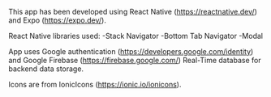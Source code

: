 This app has been developed using React Native (https://reactnative.dev/) and Expo (https://expo.dev/).

React Native libraries used:
-Stack Navigator
-Bottom Tab Navigator
-Modal

App uses Google authentication (https://developers.google.com/identity) and Google Firebase (https://firebase.google.com/) Real-Time database for backend data storage.

Icons are from IonicIcons (https://ionic.io/ionicons).